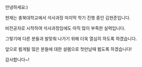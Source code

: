 안녕하세요:)

현재는 충북대학교에서 석사과정 마지막 학기 진행 중인 김현준입니다.

비전공자로 시작하여 석사과정임에도 아직 많이 부족한 실력입니다.

그렇기에 다른 분들과 발맞춰 나가기 위해 더욱 열심히 하도록 하겠습니다.

앞으로 뵙게될 많은 분들에 대한 설렘으로 첫만남때 뵙도록 하겠습니다!

감사합니다~!
